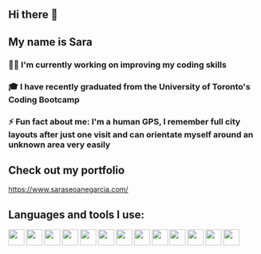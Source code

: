 ## Hi there 👋

## My name is Sara
### 👩‍💻 I'm currently working on improving my coding skills
### 🎓 I have recently graduated from the University of Toronto's Coding Bootcamp 
### ⚡️ Fun fact about me: I'm a human GPS, I remember full city layouts after just one visit and can orientate myself around an unknown area very easily

## Check out my portfolio
https://www.saraseoanegarcia.com/

## Languages and tools I use:

<img src="https://cdn.jsdelivr.net/gh/devicons/devicon/icons/html5/html5-original.svg" width="32"/> <img src="https://cdn.jsdelivr.net/gh/devicons/devicon/icons/css3/css3-original.svg" width="32" /> <img src="https://cdn.jsdelivr.net/gh/devicons/devicon/icons/javascript/javascript-original.svg" width="32"/> <img src="https://cdn.jsdelivr.net/gh/devicons/devicon/icons/react/react-original.svg" width="32"/> <img src="https://cdn.jsdelivr.net/gh/devicons/devicon/icons/bootstrap/bootstrap-original.svg" width="32"/> <img src="https://cdn.jsdelivr.net/gh/devicons/devicon/icons/handlebars/handlebars-original.svg" width="32"/> <img src="https://cdn.jsdelivr.net/gh/devicons/devicon/icons/heroku/heroku-original.svg" width="32"/> <img src="https://cdn.jsdelivr.net/gh/devicons/devicon/icons/markdown/markdown-original.svg" width="32"/> <img src="https://cdn.jsdelivr.net/gh/devicons/devicon/icons/mongodb/mongodb-original.svg" width="32"/> <img src="https://cdn.jsdelivr.net/gh/devicons/devicon/icons/nodejs/nodejs-original.svg" width="32"/> <img src="https://cdn.jsdelivr.net/gh/devicons/devicon/icons/npm/npm-original-wordmark.svg" width="32"/> <img src="https://cdn.jsdelivr.net/gh/devicons/devicon/icons/python/python-original.svg" width="32"/> <img src="https://cdn.jsdelivr.net/gh/devicons/devicon/icons/vscode/vscode-original.svg" width="32"/> 

